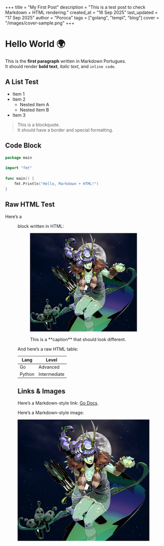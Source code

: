 +++
title = "My First Post"
description = "This is a test post to check Markdown + HTML rendering."
created_at = "16 Sep 2025"
last_updated = "17 Sep 2025"
author = "Poroca"
tags = ["golang", "templ", "blog"]
cover = "/images/cover-sample.png"
+++

# Hello World 🌍

This is the **first paragraph** written in Markdown Portugues.  
It should render **bold text**, *italic text*, and `inline code`.

## A List Test

- Item 1
- Item 2
  - Nested Item A
  - Nested Item B
- Item 3

> This is a blockquote.  
> It should have a border and special formatting.

## Code Block

```go
package main

import "fmt"

func main() {
    fmt.Println("Hello, Markdown + HTML!")
}
```

## Raw HTML Test

Here’s a <figure> block written in HTML:

<figure>
    <img src="/images/cover-sample.png" alt="Test image" />
    <figcaption>
        <p>This is a **caption** that should look different.</p>
    </figcaption>
</figure>

And here’s a raw HTML table:

<table>
  <thead>
    <tr>
      <th>Lang</th>
      <th>Level</th>
    </tr>
  </thead>
  <tbody>
    <tr>
      <td>Go</td>
      <td>Advanced</td>
    </tr>
    <tr>
      <td>Python</td>
      <td>Intermediate</td>
    </tr>
  </tbody>
</table>

## Links & Images

Here’s a Markdown-style link: [Go Docs](https://golang.org).  

Here’s a Markdown-style image:  

![Cute Penguin](/images/cover-sample.png)

